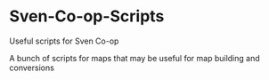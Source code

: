 # Sven-Co-op-Scripts
Useful scripts for Sven Co-op

A bunch of scripts for maps that may be useful for map building and conversions
